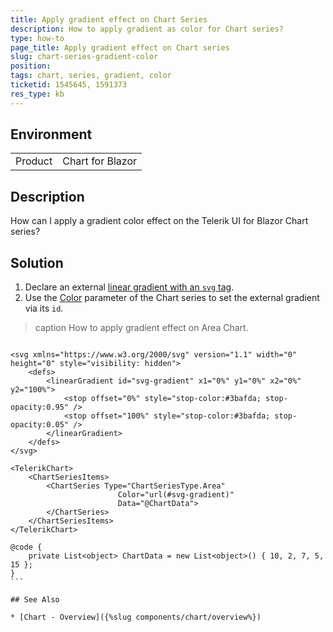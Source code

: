 ```yaml
---
title: Apply gradient effect on Chart Series
description: How to apply gradient as color for Chart series?
type: how-to
page_title: Apply gradient effect on Chart series
slug: chart-series-gradient-color
position: 
tags: chart, series, gradient, color
ticketid: 1545645, 1591373
res_type: kb
---
```


## Environment
<table>
	<tbody>
		<tr>
			<td>Product</td>
			<td>Chart for Blazor</td>
		</tr>
	</tbody>
</table>


## Description
How can I apply a gradient color effect on the Telerik UI for Blazor Chart series?

## Solution

1. Declare an external [linear gradient with an `svg` tag](https://developer.mozilla.org/en-US/docs/Web/SVG/Element/linearGradient).
1. Use the [Color](https://docs.telerik.com/blazor-ui/components/chart/types/area#color) parameter of the Chart series to set the external gradient via its `id`. 

>caption How to apply gradient effect on Area Chart.

````CSHTML

<svg xmlns="https://www.w3.org/2000/svg" version="1.1" width="0" height="0" style="visibility: hidden">
    <defs>
        <linearGradient id="svg-gradient" x1="0%" y1="0%" x2="0%" y2="100%">
            <stop offset="0%" style="stop-color:#3bafda; stop-opacity:0.95" />
            <stop offset="100%" style="stop-color:#3bafda; stop-opacity:0.05" />
        </linearGradient>
    </defs>
</svg>

<TelerikChart>
    <ChartSeriesItems>
        <ChartSeries Type="ChartSeriesType.Area"
                        Color="url(#svg-gradient)"
                        Data="@ChartData">
        </ChartSeries>
    </ChartSeriesItems>
</TelerikChart>

@code {
    private List<object> ChartData = new List<object>() { 10, 2, 7, 5, 15 };
}
```

## See Also

* [Chart - Overview]({%slug components/chart/overview%})
